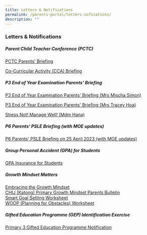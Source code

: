 ```yaml
---
title: Letters & Notifications
permalink: /parents-portal/letters-nofications/
description: ""
---
```

### Letters &amp; Notifications


##### **Parent Child Teacher Conference (PCTC)**

[PCTC Parents' Briefing](/files/2023%20chij%20pctc%20briefing_p1&amp;p2.pdf)

[Co-Curricular Activity (CCA) Briefing](/files/cca%20briefing_20%20oct%202023_website.pdf)

##### **P3 End of Year Examination Parents' Briefing**

[P3 End of Year Examination Parents' Briefing (Mrs Mischa Simon)](/files/Parents%20Portal/p3%20end%20of%20year%20examination%20parents'%20briefing%20(mrs%20mischa%20simon).pdf)

[P3 End of Year Examination Parents' Briefing (Mrs Tracey Hoa)](/files/Parents%20Portal/p3%20end%20of%20year%20examination%20parents'%20briefing%20(mrs%20tracey%20hoa).pdf)

[Stress Not! Manage Well! (Mdm Hana)](/files/Parents%20Portal/stress%20not!%20manage%20well!%20(mdm%20hana).pdf)


##### **P6 Parents' PSLE Briefing (with MOE updates)**
	
[P6 Parents' PSLE Briefing on 25 April 2023 (with MOE updates)](/files/chijkcp%20p6%20parents%20briefing%2025%20april%202023%20(with%20moe%20updates).pdf)

##### **Group Personal Accident (GPA) for Students**

[GPA Insurance for Students](/files/group%20personal%20accident%20insurance%20for%20students%20-%20fact%20sheet%202023.pdf)


##### **Growth Mindset Matters** 

[Embracing the Growth Mindset]()<br>
[CHIJ (Katong) Primary Growth Mindset Parents Bulletin]()<br>
[Smart Goal Setting Worksheet]()<br>
[WOOP (Planning for Obstacles) Worksheet]()<br>

##### **Gifted Education Programme (GEP) Identification Exercise** 

[Primary 3 Gifted Education Programme Notification](/files/P3%20GEP%20NOTIFICATION%202023.pdf)